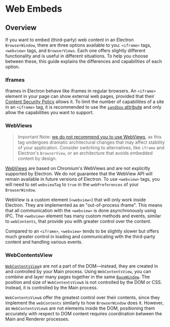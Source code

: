 # Web Embeds

## Overview

If you want to embed (third-party) web content in an Electron `BrowserWindow`,
there are three options available to you: `<iframe>` tags, `<webview>` tags,
and `BrowserViews`. Each one offers slightly different functionality and is
useful in different situations. To help you choose between these, this guide
explains the differences and capabilities of each option.

### Iframes

Iframes in Electron behave like iframes in regular browsers. An `<iframe>`
element in your page can show external web pages, provided that their
[Content Security Policy](https://developer.mozilla.org/en-US/docs/Web/HTTP/CSP)
allows it. To limit the number of capabilities of a site in an `<iframe>` tag,
it is recommended to use the [`sandbox` attribute](https://developer.mozilla.org/en-US/docs/Web/HTML/Element/iframe#attr-sandbox)
and only allow the capabilities you want to support.

### WebViews

> Important Note:
[we do not recommend you to use WebViews](../api/webview-tag.md#warning),
as this tag undergoes dramatic architectural changes that may affect stability
of your application. Consider switching to alternatives, like `iframe` and
Electron's `BrowserView`, or an architecture that avoids embedded content
by design.

[WebViews](../api/webview-tag.md) are based on Chromium's WebViews and are not
explicitly supported by Electron. We do not guarantee that the WebView API will
remain available in future versions of Electron. To use `<webview>` tags, you
will need to set `webviewTag` to `true` in the `webPreferences` of your
`BrowserWindow`.

WebView is a custom element (`<webview>`) that will only work inside Electron.
They are implemented as an "out-of-process iframe". This means that all
communication with the `<webview>` is done asynchronously using IPC. The
`<webview>` element has many custom methods and events, similar to
`webContents`, that provide you with greater control over the content.

Compared to an `<iframe>`, `<webview>` tends to be slightly slower but offers
much greater control in loading and communicating with the third-party content
and handling various events.

### WebContentsView

[`WebContentsView`](../api/web-contents-view.md)s are not a part of the
DOM—instead, they are created in and controlled by your Main process. Using
`WebContentsView`, you can combine and layer many pages together in the same
[`BaseWindow`](../api/base-window.md). The position and size of
`WebContentsView`s is not controlled by the DOM or CSS. Instead, it is
controlled by the Main process.

`WebContentsView`s offer the greatest control over their contents, since they
implement the `webContents` similarly to how `BrowserWindow` does it. However,
as `WebContentsView`s are not elements inside the DOM, positioning them
accurately with respect to DOM content requires coordination between the
Main and Renderer processes.
